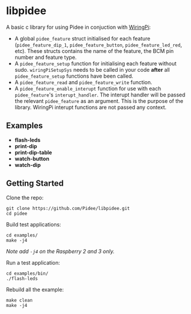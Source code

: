 
# libpidee

A basic c library for using Pidee in conjuction with [WiringPi](http://wiringpi.com):

* A global `pidee_feature` struct initialised for each feature (`pidee_feature_dip_1`, `pidee_feature_button`, `pidee_feature_led_red`, etc). These structs contains the name of the feature, the BCM pin number and feature type.
* A `pidee_feature_setup` function for initialising each feature without sudo. `wiringPiSetupSys` needs to be called in your code __after__ all `pidee_feature_setup` functions have been called.
* A `pidee_feature_read` and `pidee_feature_write` function.
* A `pidee_feature_enable_interupt` function for use with each `pidee_feature`'s `interupt_handler`. The interupt handler will be passed the relevant `pidee_feature` as an argument. This is the purpose of the library. WiringPi interupt functions are not passed any context.

## Examples

* __flash-leds__
* __print-dip__
* __print-dip-table__
* __watch-button__
* __watch-dip__

## Getting Started

Clone the repo:

    git clone https://github.com/Pidee/libpidee.git
    cd pidee

Build test applications:

    cd examples/
    make -j4

*Note add `-j4` on the Raspberry 2 and 3 only.*

Run a test application:

    cd examples/bin/
    ./flash-leds
    
Rebuild all the example:

    make clean
    make -j4
